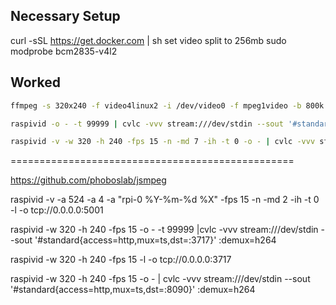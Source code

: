 ## Necessary Setup

curl -sSL https://get.docker.com | sh
set video split to 256mb
sudo modprobe bcm2835-v4l2

## Worked

```bash
ffmpeg -s 320x240 -f video4linux2 -i /dev/video0 -f mpeg1video -b 800k -r 30 udp://192.168.1.112:5000
```

```bash
raspivid -o - -t 99999 | cvlc -vvv stream:///dev/stdin --sout '#standard{access=http,mux=ts,dst=:8090}' :demux=h264
```

```bash
raspivid -v -w 320 -h 240 -fps 15 -n -md 7 -ih -t 0 -o - | cvlc -vvv stream:///dev/stdin --sout '#standard{access=http,mux=ts,dst=:3717}' :demux=h264
```

=================================================

https://github.com/phoboslab/jsmpeg

raspivid -v -a 524 -a 4 -a "rpi-0 %Y-%m-%d %X" -fps 15 -n -md 2 -ih -t 0 -l -o tcp://0.0.0.0:5001

raspivid -w 320 -h 240 -fps 15 -o - -t 99999 |cvlc -vvv stream:///dev/stdin --sout '#standard{access=http,mux=ts,dst=:3717}' :demux=h264

raspivid -w 320 -h 240 -fps 15 -l -o tcp://0.0.0.0:3717

raspivid -w 320 -h 240 -fps 15 -o - | cvlc -vvv stream:///dev/stdin --sout '#standard{access=http,mux=ts,dst=:8090}' :demux=h264



